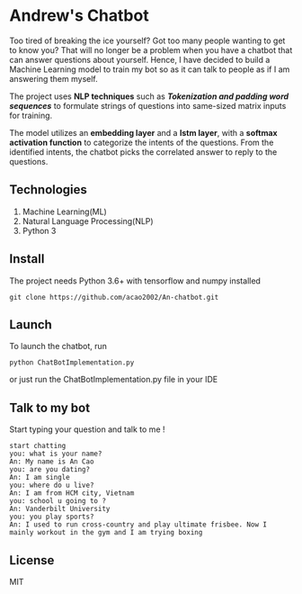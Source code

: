 # Andrew's Chatbot 

Too tired of breaking the ice yourself? Got too many people wanting to get to know you? That will no longer be a problem when you have a chatbot that can answer questions about yourself. Hence, I have decided to build a Machine Learning model to train my bot so as it can talk to people as if I am answering them myself. 

The project uses **NLP techniques** such as ***Tokenization and padding word sequences*** to formulate strings of questions into same-sized matrix inputs for training. 

The model utilizes an **embedding layer** and a **lstm layer**, with a **softmax activation function** to categorize the intents of the questions. From the identified intents, the chatbot picks the correlated answer to reply to the questions. 

## Technologies 

1. Machine Learning(ML)
2. Natural Language Processing(NLP) 
3. Python 3 


## Install

The project needs Python 3.6+ with tensorflow and numpy installed 

```
git clone https://github.com/acao2002/An-chatbot.git

```

## Launch 

To launch the chatbot, run 
```
python ChatBotImplementation.py
```
or just run the ChatBotImplementation.py file in your IDE 

## Talk to my bot

Start typing your question and talk to me !

```
start chatting
you: what is your name?
An: My name is An Cao
you: are you dating?
An: I am single
you: where do u live?
An: I am from HCM city, Vietnam
you: school u going to ?
An: Vanderbilt University
you: you play sports?
An: I used to run cross-country and play ultimate frisbee. Now I mainly workout in the gym and I am trying boxing
```

## License

MIT

